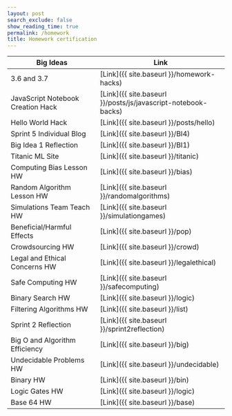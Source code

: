 ```yaml
---
layout: post 
search_exclude: false
show_reading_time: true
permalink: /homework
title: Homework certification
---
```


| Big Ideas          | Link                           |
|--------------------|--------------------------------|
| 3.6 and 3.7        | [Link]({{ site.baseurl }}/homework-hacks) |
| JavaScript Notebook Creation Hack | [Link]({{ site.baseurl }}/posts/js/javascript-notebook-backs) |
| Hello World Hack | [Link]({{ site.baseurl }}/posts/hello) |
| Sprint 5 Individual Blog | [Link]({{ site.baseurl }}/BI4) |
| Big Idea 1 Reflection | [Link]({{ site.baseurl }}/BI1) |
| Titanic ML Site | [Link]({{ site.baseurl }}/titanic) |
| Computing Bias Lesson HW | [Link]({{ site.baseurl }}/bias) |
| Random Algorithm Lesson HW | [Link]({{ site.baseurl }}/randomalgorithms) |
| Simulations Team Teach HW | [Link]({{ site.baseurl }}/simulationgames) |
| Beneficial/Harmful Effects | [Link]({{ site.baseurl }}/pop) |
| Crowdsourcing HW | [Link]({{ site.baseurl }}/crowd) |
| Legal and Ethical Concerns HW | [Link]({{ site.baseurl }}/legalethical) |
| Safe Computing HW | [Link]({{ site.baseurl }}/safecomputing) |
| Binary Search HW | [Link]({{ site.baseurl }}/logic) |
| Filtering Algorithms HW | [Link]({{ site.baseurl }}/list) |
| Sprint 2 Reflection | [Link]({{ site.baseurl }}/sprint2reflection) |
| Big O and Algorithm Efficiency | [Link]({{ site.baseurl }}/big) |
| Undecidable Problems HW | [Link]({{ site.baseurl }}/undecidable) |
| Binary HW | [Link]({{ site.baseurl }}/bin) |
| Logic Gates HW | [Link]({{ site.baseurl }}/logic) |
| Base 64 HW | [Link]({{ site.baseurl }}/base) |